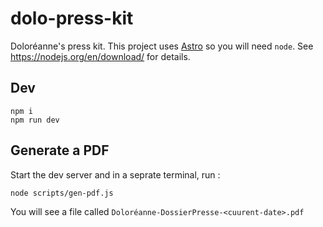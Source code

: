 # dolo-press-kit

Doloréanne's press kit. This project uses [Astro](https://astro.build/) so you will need `node`. See https://nodejs.org/en/download/ for details.

## Dev

```
npm i
npm run dev
```

## Generate a PDF

Start the dev server and in a seprate terminal, run :

```
node scripts/gen-pdf.js
```

You will see a file called `Doloréanne-DossierPresse-<cuurent-date>.pdf`

